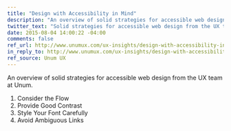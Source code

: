 ```yaml
---
title: "Design with Accessibility in Mind"
description: "An overview of solid strategies for accessible web design from the UX team at Unum."
twitter_text: "Solid strategies for accessible web design from the UX team at Unum:"
date: 2015-08-04 14:00:22 -04:00
comments: false
ref_url: http://www.unumux.com/ux-insights/design-with-accessibility-in-mind
in_reply_to: http://www.unumux.com/ux-insights/design-with-accessibility-in-mind
ref_source: Unum UX
---
```


An overview of solid strategies for accessible web design from the UX team at Unum.

1. Consider the Flow
2. Provide Good Contrast
3. Style Your Font Carefully
4. Avoid Ambiguous Links